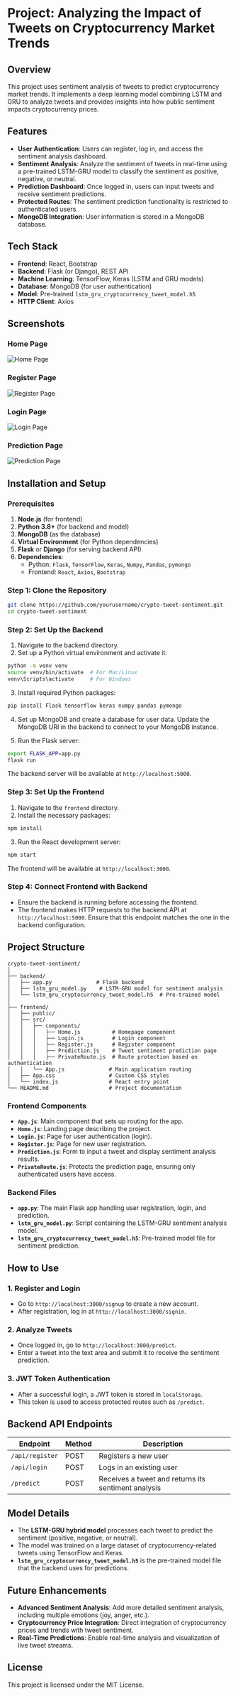 
# Project: Analyzing the Impact of Tweets on Cryptocurrency Market Trends

## Overview

This project uses sentiment analysis of tweets to predict cryptocurrency market trends. It implements a deep learning model combining LSTM and GRU to analyze tweets and provides insights into how public sentiment impacts cryptocurrency prices. 

## Features

- **User Authentication**: Users can register, log in, and access the sentiment analysis dashboard.
- **Sentiment Analysis**: Analyze the sentiment of tweets in real-time using a pre-trained LSTM-GRU model to classify the sentiment as positive, negative, or neutral.
- **Prediction Dashboard**: Once logged in, users can input tweets and receive sentiment predictions.
- **Protected Routes**: The sentiment prediction functionality is restricted to authenticated users.
- **MongoDB Integration**: User information is stored in a MongoDB database.

## Tech Stack

- **Frontend**: React, Bootstrap
- **Backend**: Flask (or Django), REST API
- **Machine Learning**: TensorFlow, Keras (LSTM and GRU models)
- **Database**: MongoDB (for user authentication)
- **Model**: Pre-trained `lstm_gru_cryptocurrency_tweet_model.h5`
- **HTTP Client**: Axios

## Screenshots

### Home Page

![Home Page](./screenshots/home.png)

### Register Page

![Register Page](./screenshots/register.png)

### Login Page

![Login Page](./screenshots/login.png)

### Prediction Page

![Prediction Page](./screenshots/prediction.png)

## Installation and Setup

### Prerequisites

1. **Node.js** (for frontend)
2. **Python 3.8+** (for backend and model)
3. **MongoDB** (as the database)
4. **Virtual Environment** (for Python dependencies)
5. **Flask** or **Django** (for serving backend API)
6. **Dependencies**:
   - Python: `Flask`, `TensorFlow`, `Keras`, `Numpy`, `Pandas`, `pymongo`
   - Frontend: `React`, `Axios`, `Bootstrap`

### Step 1: Clone the Repository

```bash
git clone https://github.com/yourusername/crypto-tweet-sentiment.git
cd crypto-tweet-sentiment
```

### Step 2: Set Up the Backend

1. Navigate to the backend directory.
2. Set up a Python virtual environment and activate it:

```bash
python -m venv venv
source venv/bin/activate  # For Mac/Linux
venv\Scripts\activate     # For Windows
```

3. Install required Python packages:

```bash
pip install Flask tensorflow keras numpy pandas pymongo
```

4. Set up MongoDB and create a database for user data. Update the MongoDB URI in the backend to connect to your MongoDB instance.

5. Run the Flask server:

```bash
export FLASK_APP=app.py
flask run
```

The backend server will be available at `http://localhost:5000`.

### Step 3: Set Up the Frontend

1. Navigate to the `frontend` directory.
2. Install the necessary packages:

```bash
npm install
```

3. Run the React development server:

```bash
npm start
```

The frontend will be available at `http://localhost:3000`.

### Step 4: Connect Frontend with Backend

- Ensure the backend is running before accessing the frontend.
- The frontend makes HTTP requests to the backend API at `http://localhost:5000`. Ensure that this endpoint matches the one in the backend configuration.

## Project Structure

```
crypto-tweet-sentiment/
│
├── backend/
│   ├── app.py              # Flask backend
│   ├── lstm_gru_model.py    # LSTM-GRU model for sentiment analysis
│   └── lstm_gru_cryptocurrency_tweet_model.h5  # Pre-trained model
│
├── frontend/
│   ├── public/
│   ├── src/
│   │   ├── components/
│   │   │   ├── Home.js          # Homepage component
│   │   │   ├── Login.js         # Login component
│   │   │   ├── Register.js      # Register component
│   │   │   ├── Prediction.js    # Tweet sentiment prediction page
│   │   │   ├── PrivateRoute.js  # Route protection based on authentication
│   │   └── App.js              # Main application routing
│   ├── App.css                 # Custom CSS styles
│   └── index.js                # React entry point
└── README.md                   # Project documentation
```

### Frontend Components

- **`App.js`**: Main component that sets up routing for the app.
- **`Home.js`**: Landing page describing the project.
- **`Login.js`**: Page for user authentication (login).
- **`Register.js`**: Page for new user registration.
- **`Prediction.js`**: Form to input a tweet and display sentiment analysis results.
- **`PrivateRoute.js`**: Protects the prediction page, ensuring only authenticated users have access.

### Backend Files

- **`app.py`**: The main Flask app handling user registration, login, and prediction.
- **`lstm_gru_model.py`**: Script containing the LSTM-GRU sentiment analysis model.
- **`lstm_gru_cryptocurrency_tweet_model.h5`**: Pre-trained model file for sentiment prediction.

## How to Use

### 1. Register and Login

- Go to `http://localhost:3000/signup` to create a new account.
- After registration, log in at `http://localhost:3000/signin`.

### 2. Analyze Tweets

- Once logged in, go to `http://localhost:3000/predict`.
- Enter a tweet into the text area and submit it to receive the sentiment prediction.

### 3. JWT Token Authentication

- After a successful login, a JWT token is stored in `localStorage`.
- This token is used to access protected routes such as `/predict`.

## Backend API Endpoints

| Endpoint        | Method | Description                   |
|-----------------|--------|-------------------------------|
| `/api/register` | POST   | Registers a new user           |
| `/api/login`    | POST   | Logs in an existing user       |
| `/predict`      | POST   | Receives a tweet and returns its sentiment analysis |

## Model Details

- The **LSTM-GRU hybrid model** processes each tweet to predict the sentiment (positive, negative, or neutral).
- The model was trained on a large dataset of cryptocurrency-related tweets using TensorFlow and Keras.
- **`lstm_gru_cryptocurrency_tweet_model.h5`** is the pre-trained model file that the backend uses for predictions.

## Future Enhancements

- **Advanced Sentiment Analysis**: Add more detailed sentiment analysis, including multiple emotions (joy, anger, etc.).
- **Cryptocurrency Price Integration**: Direct integration of cryptocurrency prices and trends with tweet sentiment.
- **Real-Time Predictions**: Enable real-time analysis and visualization of live tweet streams.

## License

This project is licensed under the MIT License.
